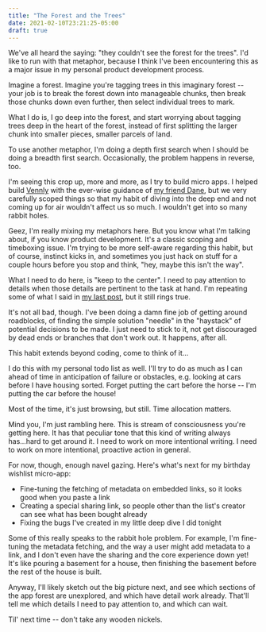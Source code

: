 ```yaml
---
title: "The Forest and the Trees"
date: 2021-02-10T23:21:25-05:00
draft: true
---
```


We've all heard the saying: "they couldn't see the forest for the trees". I'd like to run with that metaphor, because I think I've been encountering this as a major issue in my personal product development process.

Imagine a forest. Imagine you're tagging trees in this imaginary forest -- your job is to break the forest down into manageable chunks, then break those chunks down even further, then select individual trees to mark.

What I do is, I go deep into the forest, and start worrying about tagging trees deep in the heart of the forest, instead of first splitting the larger chunk into smaller pieces, smaller parcels of land.

To use another metaphor, I'm doing a depth first search when I should be doing a breadth first search. Occasionally, the problem happens in reverse, too.

I'm seeing this crop up, more and more, as I try to build micro apps. I helped build [Vennly](https://venn.ly) with the ever-wise guidance of [my friend Dane](https://v1labs.com), but we very carefully scoped things so that my habit of diving into the deep end and not coming up for air wouldn't affect us so much. I wouldn't get into so many rabbit holes.

Geez, I'm really mixing my metaphors here. But you know what I'm talking about, if you know product development. It's a classic scoping and timeboxing issue. I'm trying to be more self-aware regarding this habit, but of course, instinct kicks in, and sometimes you just hack on stuff for a couple hours before you stop and think, "hey, maybe this isn't the way".

What I need to do here, is "keep to the center". I need to pay attention to details when those details are pertinent to the task at hand. I'm repeating some of what I said in [my last post](https://austinpocus.com/posts/deferring-decisions), but it still rings true.

It's not all bad, though. I've been doing a damn fine job of getting around roadblocks, of finding the simple solution "needle" in the "haystack" of potential decisions to be made. I just need to stick to it, not get discouraged by dead ends or branches that don't work out. It happens, after all.

This habit extends beyond coding, come to think of it...

I do this with my personal todo list as well. I'll try to do as much as I can ahead of time in anticipation of failure or obstacles, e.g. looking at cars before I have housing sorted. Forget putting the cart before the horse -- I'm putting the car before the house!

Most of the time, it's just browsing, but still. Time allocation matters.

Mind you, I'm just rambling here. This is stream of consciousness you're getting here. It has that peculiar tone that this kind of writing always has...hard to get around it. I need to work on more intentional writing. I need to work on more intentional, proactive action in general.

For now, though, enough navel gazing. Here's what's next for my birthday wishlist micro-app:

- Fine-tuning the fetching of metadata on embedded links, so it looks good when you paste a link
- Creating a special sharing link, so people other than the list's creator can see what has been bought already
- Fixing the bugs I've created in my little deep dive I did tonight

Some of this really speaks to the rabbit hole problem. For example, I'm fine-tuning the metadata fetching, and the way a user might add metadata to a link, and I don't even have the sharing and the core experience down yet! It's like pouring a basement for a house, then finishing the basement before the rest of the house is built.

Anyway, I'll likely sketch out the big picture next, and see which sections of the app forest are unexplored, and which have detail work already. That'll tell me which details I need to pay attention to, and which can wait.

Til' next time -- don't take any wooden nickels.
